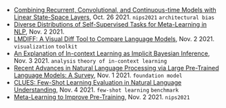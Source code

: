 
- [Combining Recurrent, Convolutional, and Continuous-time Models with Linear State-Space Layers](https://arxiv.org/pdf/2110.13985.pdf), Oct. 26 2021. `nips2021` `architectural bias`
- [Diverse Distributions of Self-Supervised Tasks for Meta-Learning in NLP](https://arxiv.org/pdf/2111.01322.pdf), Nov. 2 2021.
- [LMDIFF: A Visual Diff Tool to Compare Language Models](https://arxiv.org/pdf/2111.01582.pdf), Nov. 2 2021. `visualization` `toolkit`
- [An Explanation of In-context Learning as Implicit Bayesian Inference](https://arxiv.org/pdf/2111.02080.pdf), Nov. 3 2021. `analysis` `theory of in-context learning`
- [Recent Advances in Natural Language Processing via Large Pre-Trained Language Models: A Survey](https://arxiv.org/pdf/2111.01243.pdf), Nov. 1 2021. `foundation model`
- [CLUES: Few-Shot Learning Evaluation in Natural Language Understanding](https://arxiv.org/pdf/2111.02570.pdf), Nov. 4 2021. `few-shot learning` `benchmark`
- [Meta-Learning to Improve Pre-Training](https://arxiv.org/pdf/2111.01754.pdf), Nov. 2 2021. `nips2021`
